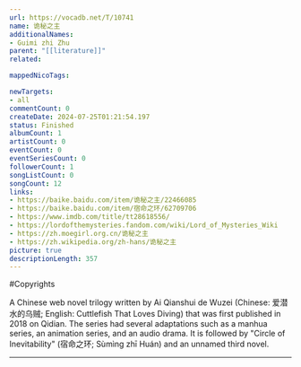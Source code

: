 ```yaml
---
url: https://vocadb.net/T/10741
name: 诡秘之主
additionalNames: 
- Guimi zhi Zhu
parent: "[[literature]]"
related:

mappedNicoTags:

newTargets:
- all
commentCount: 0
createDate: 2024-07-25T01:21:54.197
status: Finished
albumCount: 1
artistCount: 0
eventCount: 0
eventSeriesCount: 0
followerCount: 1
songListCount: 0
songCount: 12
links: 
- https://baike.baidu.com/item/诡秘之主/22466085
- https://baike.baidu.com/item/宿命之环/62709706
- https://www.imdb.com/title/tt28618556/
- https://lordofthemysteries.fandom.com/wiki/Lord_of_Mysteries_Wiki
- https://zh.moegirl.org.cn/诡秘之主
- https://zh.wikipedia.org/zh-hans/诡秘之主
picture: true
descriptionLength: 357
---
```


#Copyrights

A Chinese web novel trilogy written by Ai Qianshui de Wuzei (Chinese: 爱潜水的乌贼; English: Cuttlefish That Loves Diving) that was first published in 2018 on Qidian. The series had several adaptations such as a manhua series, an animation series, and an audio drama. It is followed by "Circle of Inevitability" (宿命之环; Sùmìng zhī Huán) and an unnamed third novel.

---

